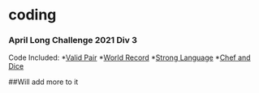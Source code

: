 # coding
### April Long Challenge 2021 Div 3
Code Included:
*[Valid Pair](https://www.codechef.com/APRIL21C/problems/SOCKS1)
*[World Record](https://www.codechef.com/APRIL21C/problems/BOLT)
*[Strong Language](https://www.codechef.com/APRIL21C/problems/SSCRIPT)
*[Chef and Dice](https://www.codechef.com/APRIL21C/problems/SDICE)



##Will add more to it
